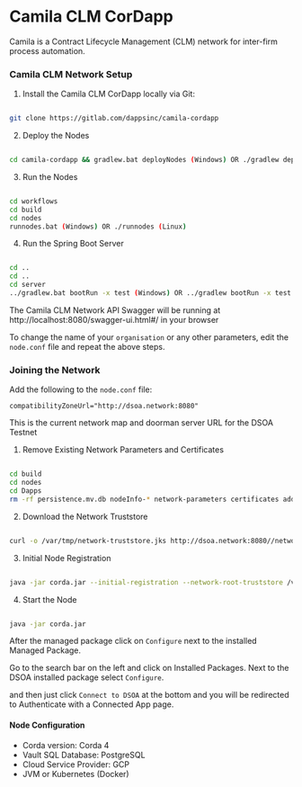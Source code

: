 # Camila CLM CorDapp

Camila is a Contract Lifecycle Management (CLM) network for inter-firm process automation.

### Camila CLM Network Setup


1) Install the Camila CLM CorDapp locally via Git:

```bash

git clone https://gitlab.com/dappsinc/camila-cordapp

```

2) Deploy the Nodes


```bash

cd camila-cordapp && gradlew.bat deployNodes (Windows) OR ./gradlew deployNodes (Linux)

```

3) Run the Nodes

```bash

cd workflows
cd build 
cd nodes
runnodes.bat (Windows) OR ./runnodes (Linux)

```
4) Run the Spring Boot Server

```bash

cd ..
cd ..
cd server
../gradlew.bat bootRun -x test (Windows) OR ../gradlew bootRun -x test

```
The Camila CLM Network API Swagger will be running at http://localhost:8080/swagger-ui.html#/ in your browser

To change the name of your `organisation` or any other parameters, edit the `node.conf` file and repeat the above steps.

### Joining the Network

Add the following to the `node.conf` file:

`compatibilityZoneUrl="http://dsoa.network:8080"`

This is the current network map and doorman server URL for the DSOA Testnet

1) Remove Existing Network Parameters and Certificates

```bash

cd build
cd nodes
cd Dapps
rm -rf persistence.mv.db nodeInfo-* network-parameters certificates additional-node-infos

```

2) Download the Network Truststore

```bash

curl -o /var/tmp/network-truststore.jks http://dsoa.network:8080//network-map/truststore

```

3) Initial Node Registration

```bash

java -jar corda.jar --initial-registration --network-root-truststore /var/tmp/network-truststore.jks --network-root-truststore-password trustpass

```
4) Start the Node

```bash

java -jar corda.jar

```

After the managed package click on `Configure` next to the installed Managed Package.

Go to the search bar on the left and click on Installed Packages. Next to the DSOA installed package select `Configure`.

and then just click `Connect to DSOA` at the bottom and you will be redirected to Authenticate with a Connected App page.


#### Node Configuration

- Corda version: Corda 4
- Vault SQL Database: PostgreSQL
- Cloud Service Provider: GCP
- JVM or Kubernetes (Docker)
